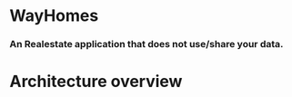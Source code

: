 # WayHomes
<h3>
An Realestate application that does not use/share your data.
</h3>

# Architecture overview
![]()
